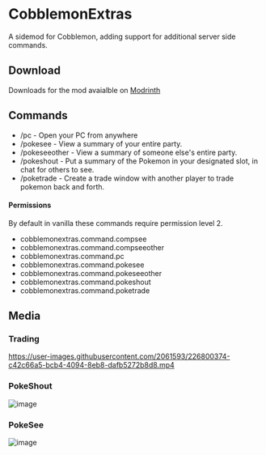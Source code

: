 # CobblemonExtras

A sidemod for Cobblemon, adding support for additional server side commands.

## Download

Downloads for the mod avaialble on [Modrinth](https://modrinth.com/mod/cobblemonextras)

## Commands

- /pc - Open your PC from anywhere
- /pokesee - View a summary of your entire party.
- /pokeseeother - View a summary of someone else's entire party.
- /pokeshout <slot> - Put a summary of the Pokemon in your designated slot, in chat for others to see.
- /poketrade <player> - Create a trade window with another player to trade pokemon back and forth.

#### Permissions  
By default in vanilla these commands require permission level 2.

- cobblemonextras.command.compsee
- cobblemonextras.command.compseeother
- cobblemonextras.command.pc
- cobblemonextras.command.pokesee
- cobblemonextras.command.pokeseeother
- cobblemonextras.command.pokeshout
- cobblemonextras.command.poketrade

## Media

### Trading 
https://user-images.githubusercontent.com/2061593/226800374-c42c66a5-bcb4-4094-8eb8-dafb5272b8d8.mp4

### PokeShout
![image](https://user-images.githubusercontent.com/2061593/226800733-98ffe60d-b687-43e0-8b4e-98529ec40a08.png)

### PokeSee
![image](https://user-images.githubusercontent.com/2061593/226800813-8a89fe07-c91b-4c4d-90d5-e729f6d9e141.png)
